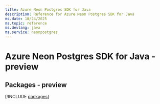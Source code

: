 ```yaml
---
title: Azure Neon Postgres SDK for Java
description: Reference for Azure Neon Postgres SDK for Java
ms.date: 10/24/2025
ms.topic: reference
ms.devlang: java
ms.service: neonpostgres
---
```

# Azure Neon Postgres SDK for Java - preview
## Packages - preview
[!INCLUDE [packages](neon-postgres-index.md)]
